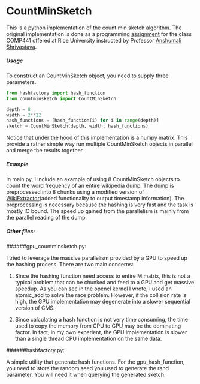 # CountMinSketch

This is a python implementation of the count min sketch algorithm. The original implementation is done as a programming [assignment](http://www.cs.rice.edu/~as143/COMP441_Spring16/Assignment/Assignment1.pdf) for the class COMP441 offered at Rice University instructed by Professor [Anshumali Shrivastava](http://www.cs.rice.edu/~as143/).

##### Usage
To construct an CountMinSketch object, you need to supply three parameters.
```python
from hashfactory import hash_function
from countminsketch import CountMinSketch

depth = 8
width = 2**22
hash_functions = [hash_function(i) for i in range(depth)]
sketch = CountMinSketch(depth, width, hash_functions)
```

Notice that under the hood of this implementation is a numpy matrix. This provide a rather simple way run multiple CountMinSketch objects in parallel and merge the results together.

##### Example
In main.py, I include an example of using 8 CountMinSketch objects to count the word frequency of an entire wikipedia dump. The dump is preprocessed into 8 chunks using a modified version of [WikiExtractor](https://github.com/attardi/wikiextractor)(added functionality to output timestamp information). The preprocessing is necessary because the hashing is very fast and the task is mostly IO bound. The speed up gained from the parallelism is mainly from the parallel reading of the dump.

##### Other files:
######gpu_countminsketch.py:

I tried to leverage the massive parallelism provided by a GPU to speed up the hashing process. There are two main concerns:

1. Since the hashing function need access to entire M matrix, this is not a typical problem that can be chunked and feed to a GPU and get massive speedup. As you can see in the opencl kernel I wrote, I used an atomic_add to solve the race problem. However, if the collision rate is high, the GPU implementation may degenerate into a slower sequential version of CMS.
 
2. Since calculating a hash function is not very time consuming, the time used to copy the memory from CPU to GPU may be the dominating factor. In fact, in my own experient, the GPU implementation is slower than a single thread CPU implementation on the same data.

######hashfactory.py:

A simple utility that generate hash functions. For the gpu_hash_function, you need to store the random seed you used to generate the rand parameter. You will need it when querying the generated sketch.
